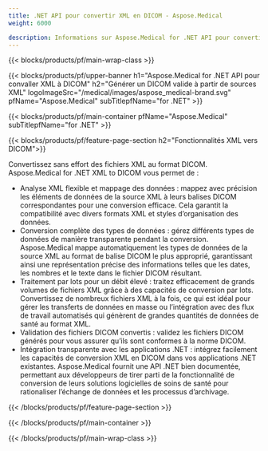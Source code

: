 ```yaml
---
title: .NET API pour convertir XML en DICOM - Aspose.Medical
weight: 6000

description: Informations sur Aspose.Medical for .NET API pour convertir XML en DICOM
---
```


{{< blocks/products/pf/main-wrap-class >}}

{{< blocks/products/pf/upper-banner h1="Aspose.Medical for .NET API pour convaller XML à DICOM" h2="Générer un DICOM valide à partir de sources XML" logoImageSrc="/medical/images/aspose_medical-brand.svg" pfName="Aspose.Medical" subTitlepfName="for .NET" >}}

{{< blocks/products/pf/main-container pfName="Aspose.Medical" subTitlepfName="for .NET" >}}

{{< blocks/products/pf/feature-page-section h2="Fonctionnalités XML vers DICOM">}}

<p>Convertissez sans effort des fichiers XML au format DICOM. Aspose.Medical for .NET XML to DICOM vous permet de :</p>

<ul>
<li>Analyse XML flexible et mappage des données : mappez avec précision les éléments de données de la source XML à leurs balises DICOM correspondantes pour une conversion efficace. Cela garantit la compatibilité avec divers formats XML et styles d’organisation des données.</li>
<li>Conversion complète des types de données : gérez différents types de données de manière transparente pendant la conversion. Aspose.Medical mappe automatiquement les types de données de la source XML au format de balise DICOM le plus approprié, garantissant ainsi une représentation précise des informations telles que les dates, les nombres et le texte dans le fichier DICOM résultant.</li>
<li>Traitement par lots pour un débit élevé : traitez efficacement de grands volumes de fichiers XML grâce à des capacités de conversion par lots. Convertissez de nombreux fichiers XML à la fois, ce qui est idéal pour gérer les transferts de données en masse ou l’intégration avec des flux de travail automatisés qui génèrent de grandes quantités de données de santé au format XML.</li>
<li>Validation des fichiers DICOM convertis : validez les fichiers DICOM générés pour vous assurer qu’ils sont conformes à la norme DICOM.</li>
<li>Intégration transparente avec les applications .NET : intégrez facilement les capacités de conversion XML en DICOM dans vos applications .NET existantes. Aspose.Medical fournit une API .NET bien documentée, permettant aux développeurs de tirer parti de la fonctionnalité de conversion de leurs solutions logicielles de soins de santé pour rationaliser l’échange de données et les processus d’archivage.</li>
</ul>

{{< /blocks/products/pf/feature-page-section >}}

{{< /blocks/products/pf/main-container >}}

{{< /blocks/products/pf/main-wrap-class >}}